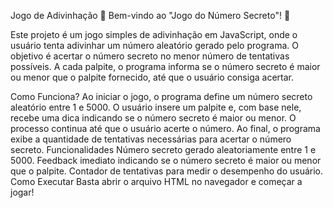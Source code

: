 Jogo de Adivinhação 🎯
Bem-vindo ao "Jogo do Número Secreto"! 🔢

Este projeto é um jogo simples de adivinhação em JavaScript, onde o usuário tenta adivinhar um número aleatório gerado pelo programa. O objetivo é acertar o número secreto no menor número de tentativas possíveis. A cada palpite, o programa informa se o número secreto é maior ou menor que o palpite fornecido, até que o usuário consiga acertar.

Como Funciona?
Ao iniciar o jogo, o programa define um número secreto aleatório entre 1 e 5000.
O usuário insere um palpite e, com base nele, recebe uma dica indicando se o número secreto é maior ou menor.
O processo continua até que o usuário acerte o número.
Ao final, o programa exibe a quantidade de tentativas necessárias para acertar o número secreto.
Funcionalidades
Número secreto gerado aleatoriamente entre 1 e 5000.
Feedback imediato indicando se o número secreto é maior ou menor que o palpite.
Contador de tentativas para medir o desempenho do usuário.
Como Executar
Basta abrir o arquivo HTML no navegador e começar a jogar!
